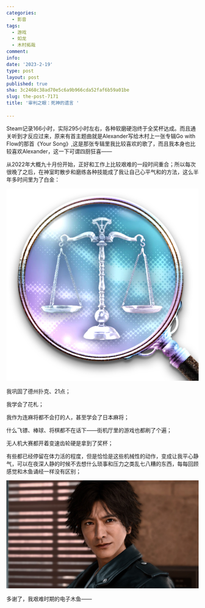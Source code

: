 ```yaml
---
categories:
  - 影音
tags:
  - 游戏
  - 如龙
  - 木村拓哉
comment: 
info: 
date: '2023-2-19'
type: post
layout: post
published: true
sha: 3c2468c38ad70e5c6a9b966cda52faf6b59a01be
slug: the-post-7171
title: '审判之眼：死神的遗言 '

---
```

Steam记录166小时，实际295小时左右，各种软磨硬泡终于全奖杯达成。而且通关听到才反应过来，原来有首主题曲就是Alexander写给木村上一张专辑Go with Flow的那首《Your Song》,这是那张专辑里我比较喜欢的歌了，而且我本身也比较喜欢Alexander，这一下可谓四厨狂喜——

从2022年大概九十月份开始，正好和工作上比较艰难的一段时间重合；所以每次很晚了之后，在神室町散步和磨练各种技能成了我让自己心平气和的方法，这么半年多时间里为了白金：

![审判之眼](https://github.com/shinemoon/picbed/blob/main/Judge.jpg?raw=true)

我巩固了德州扑克、21点；

我学会了花札；

我作为连麻将都不会打的人，甚至学会了日本麻将；

什么飞镖、棒球、将棋都不在话下——街机厅里的游戏也都刷了个遍；

无人机大赛都开着变速齿轮硬是拿到了奖杯；

有些都已经停留在体力活的程度，但是恰恰是这些机械性的动作，变成让我平心静气，可以在夜深人静的时候不去想什么琐事和压力之类乱七八糟的东西，每每回顾感觉和木鱼诵经一样没有区别；

![木村拓哉](https://github.com/shinemoon/picbed/blob/main/20230219005944_1.jpg?raw=true)

多谢了，我艰难时期的电子木鱼——
